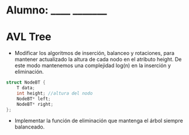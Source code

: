 # Alumno: ____   _______

# AVL Tree

- Modificar los algoritmos de inserción, balanceo y rotaciones, para mantener actualizado la altura de cada nodo en el atributo height. De este modo mantenemos una complejidad log(n) en la inserción y eliminación.

```cpp
struct NodeBT {
    T data;
    int height; //altura del nodo
    NodeBT* left; 
    NodeBT* right; 
};
```

- Implementar la función de eliminación que mantenga el árbol siempre balanceado.

